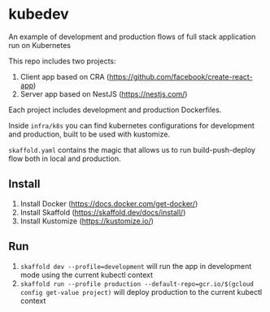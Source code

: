 # kubedev
An example of development and production flows of full stack application run on Kubernetes

This repo includes two projects:
1. Client app based on CRA (https://github.com/facebook/create-react-app)
2. Server app based on NestJS (https://nestjs.com/)

Each project includes development and production Dockerfiles.

Inside `infra/k8s` you can find kubernetes configurations for development and production, built to be used with kustomize.

`skaffold.yaml` contains the magic that allows us to run build-push-deploy flow both in local and production.

## Install
1. Install Docker (https://docs.docker.com/get-docker/)
2. Install Skaffold (https://skaffold.dev/docs/install/)
3. Install Kustomize (https://kustomize.io/)

## Run
1. `skaffold dev --profile=development` will run the app in development mode using the current kubectl context
2. `skaffold run --profile production --default-repo=gcr.io/$(gcloud config get-value project)` will deploy production to the current kubectl context

